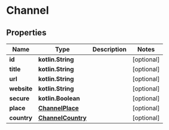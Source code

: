 
# Channel

## Properties
Name | Type | Description | Notes
------------ | ------------- | ------------- | -------------
**id** | **kotlin.String** |  |  [optional]
**title** | **kotlin.String** |  |  [optional]
**url** | **kotlin.String** |  |  [optional]
**website** | **kotlin.String** |  |  [optional]
**secure** | **kotlin.Boolean** |  |  [optional]
**place** | [**ChannelPlace**](ChannelPlace.md) |  |  [optional]
**country** | [**ChannelCountry**](ChannelCountry.md) |  |  [optional]



